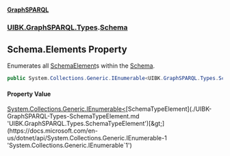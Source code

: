 #### [GraphSPARQL](./index.md 'index')
### [UIBK.GraphSPARQL.Types](./UIBK-GraphSPARQL-Types.md 'UIBK.GraphSPARQL.Types').[Schema](./UIBK-GraphSPARQL-Types-Schema.md 'UIBK.GraphSPARQL.Types.Schema')
## Schema.Elements Property
Enumerates all [SchemaElement](./UIBK-GraphSPARQL-Types-SchemaElement.md 'UIBK.GraphSPARQL.Types.SchemaElement')s within the [Schema](./UIBK-GraphSPARQL-Types-Schema.md 'UIBK.GraphSPARQL.Types.Schema').  
```csharp
public System.Collections.Generic.IEnumerable<UIBK.GraphSPARQL.Types.SchemaTypeElement> Elements { get; }
```
#### Property Value
[System.Collections.Generic.IEnumerable&lt;](https://docs.microsoft.com/en-us/dotnet/api/System.Collections.Generic.IEnumerable-1 'System.Collections.Generic.IEnumerable`1')[SchemaTypeElement](./UIBK-GraphSPARQL-Types-SchemaTypeElement.md 'UIBK.GraphSPARQL.Types.SchemaTypeElement')[&gt;](https://docs.microsoft.com/en-us/dotnet/api/System.Collections.Generic.IEnumerable-1 'System.Collections.Generic.IEnumerable`1')  
